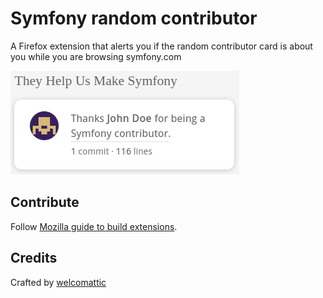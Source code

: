 # Symfony random contributor

A Firefox extension that alerts you if the random contributor card is about you while you are browsing symfony.com

![random card](sf-contrib.png)

## Contribute

Follow [Mozilla guide to build extensions](https://extensionworkshop.com/documentation/develop/).

## Credits

Crafted by [welcomattic](https://twitter.com/welcomattic)
